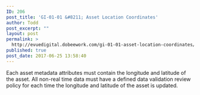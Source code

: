 ```yaml
---
ID: 206
post_title: 'GI-01-01 &#8211; Asset Location Coordinates'
author: Todd
post_excerpt: ""
layout: post
permalink: >
  http://evuedigital.dobeework.com/gi-01-01-asset-location-coordinates/
published: true
post_date: 2017-06-25 13:58:40
---
```

Each asset metadata attributes must contain the longitude and latitude of the asset. All non-real time data must have a defined data validation review policy for each time the longitude and latitude of the asset is updated.